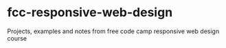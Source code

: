 # fcc-responsive-web-design
Projects, examples and notes from free code camp responsive web design course
